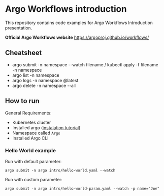 # Argo Workflows introduction
This repository contains code examples for Argo Workflows Introduction presentation.

**Official Argo Workflows website** https://argoproj.github.io/workflows/

## Cheatsheet
- argo submit -n namespace --watch filename / kubectl apply -f filename -n namespace
- argo list -n namespace 
- argo logs -n namespace @latest
- argo delete -n namespace --all

## How to run
General Requirements:
- Kubernetes cluster
- Installed argo ([instalation tutorial]((https://argoproj.github.io/argo-workflows/quick-start/#install-argo-workflows)))
- Namespace called `Argo`
- Installed Argo CLI 

### Hello World example

Run with default parameter:

```argo submit -n argo intro/hello-world.yaml --watch```

Run with custom parameter:

```argo submit -n argo intro/hello-world-param.yaml --watch -p name="Joe"``` 


